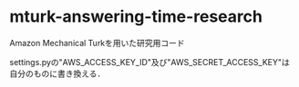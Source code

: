 # mturk-answering-time-research

Amazon Mechanical Turkを用いた研究用コード

settings.pyの"AWS_ACCESS_KEY_ID"及び"AWS_SECRET_ACCESS_KEY"は自分のものに書き換える．
